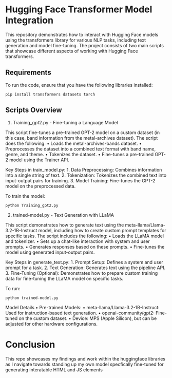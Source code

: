 # Hugging Face Transformer Model Integration

This repository demonstrates how to interact with Hugging Face models using the transformers library for various NLP tasks, including text generation and model fine-tuning. The project consists of two main scripts that showcase different aspects of working with Hugging Face transformers.

## Requirements

To run the code, ensure that you have the following libraries installed:

```pip install transformers datasets torch```

## Scripts Overview

 1. Training_gpt2.py - Fine-tuning a Language Model

This script fine-tunes a pre-trained GPT-2 model on a custom dataset (in this case, band information from the metal-archives dataset). The script does the following:
	•	Loads the metal-archives-bands dataset.
	•	Preprocesses the dataset into a combined text format with band name, genre, and theme.
	•	Tokenizes the dataset.
	•	Fine-tunes a pre-trained GPT-2 model using the Trainer API.

Key Steps in train_model.py:
	1.	Data Preprocessing: Combines information into a single string of text.
	2.	Tokenization: Tokenizes the combined text into input-output pairs for training.
	3.	Model Training: Fine-tunes the GPT-2 model on the preprocessed data.

To train the model:

```python Training_gpt2.py```

 2. trained-model.py - Text Generation with LLaMA

This script demonstrates how to generate text using the meta-llama/Llama-3.2-1B-Instruct model, including how to create custom prompt templates for specific tasks. The script includes the following:
	•	Loads the LLaMA model and tokenizer.
	•	Sets up a chat-like interaction with system and user prompts.
	•	Generates responses based on these prompts.
	•	Fine-tunes the model using generated input-output pairs.

Key Steps in generate_text.py:
	1.	Prompt Setup: Defines a system and user prompt for a task.
	2.	Text Generation: Generates text using the pipeline API.
	3.	Fine-Tuning (Optional): Demonstrates how to prepare custom training data for fine-tuning the LLaMA model on specific tasks.

To run:

```python trained-model.py```

Model Details
	•	Pre-trained Models:
	•	meta-llama/Llama-3.2-1B-Instruct: Used for instruction-based text generation.
	•	openai-community/gpt2: Fine-tuned on the custom dataset.
	•	Device: MPS (Apple Silicon), but can be adjusted for other hardware configurations.

# Conclusion

This repo showcases my findings and work within the huggingface libraries as I navigate towards standing up my own model specfically fine-tuned for generating interatable HTML and JS elements 
